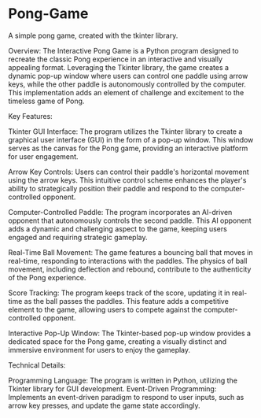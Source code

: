 # Pong-Game
A simple pong game, created with the tkinter library.

Overview:
The Interactive Pong Game is a Python program designed to recreate the classic Pong experience in an interactive and visually appealing format. Leveraging the Tkinter library, the game creates a dynamic pop-up window where users can control one paddle using arrow keys, while the other paddle is autonomously controlled by the computer. This implementation adds an element of challenge and excitement to the timeless game of Pong.

Key Features:

Tkinter GUI Interface:
The program utilizes the Tkinter library to create a graphical user interface (GUI) in the form of a pop-up window. This window serves as the canvas for the Pong game, providing an interactive platform for user engagement.

Arrow Key Controls:
Users can control their paddle's horizontal movement using the arrow keys. This intuitive control scheme enhances the player's ability to strategically position their paddle and respond to the computer-controlled opponent.

Computer-Controlled Paddle:
The program incorporates an AI-driven opponent that autonomously controls the second paddle. This AI opponent adds a dynamic and challenging aspect to the game, keeping users engaged and requiring strategic gameplay.

Real-Time Ball Movement:
The game features a bouncing ball that moves in real-time, responding to interactions with the paddles. The physics of ball movement, including deflection and rebound, contribute to the authenticity of the Pong experience.

Score Tracking:
The program keeps track of the score, updating it in real-time as the ball passes the paddles. This feature adds a competitive element to the game, allowing users to compete against the computer-controlled opponent.

Interactive Pop-Up Window:
The Tkinter-based pop-up window provides a dedicated space for the Pong game, creating a visually distinct and immersive environment for users to enjoy the gameplay.

Technical Details:

Programming Language: The program is written in Python, utilizing the Tkinter library for GUI development.
Event-Driven Programming: Implements an event-driven paradigm to respond to user inputs, such as arrow key presses, and update the game state accordingly.
